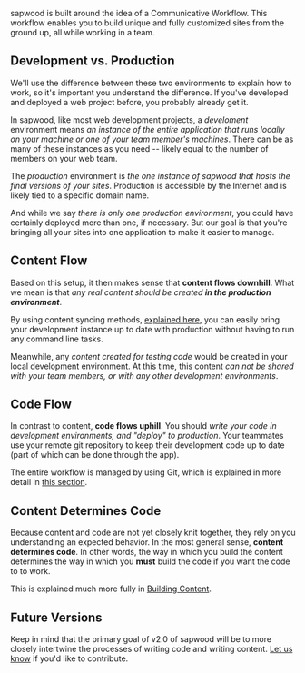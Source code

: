 sapwood is built around the idea of a Communicative Workflow. This workflow enables you to build unique and fully customized sites from the ground up, all while working in a team.

Development vs. Production
----------------

We'll use the difference between these two environments to explain how to work, so it's important you understand the difference. If you've developed and deployed a web project before, you probably already get it.

In sapwood, like most web development projects, a *develoment* environment means *an instance of the entire application that runs locally on your machine or one of your team member's machines*. There can be as many of these instances as you need -- likely equal to the number of members on your web team.

The *production* environment is *the one instance of sapwood that hosts the final versions of your sites*. Production is accessible by the Internet and is likely tied to a specific domain name.

And while we say *there is only one production environment*, you could have certainly deployed more than one, if necessary. But our goal is that you're bringing all your sites into one application to make it easier to manage.

Content Flow
----------------

Based on this setup, it then makes sense that **content flows downhill**. What we mean is that *any real content should be created **in the production environment***.

By using content syncing methods, [explained here](/docs/communicative_workflow/syncing_content), you can easily bring your development instance up to date with production without having to run any command line tasks.

Meanwhile, any *content created for testing code* would be created in your local development environment. At this time, this content *can not be shared with your team members, or with any other development environments*.

Code Flow
----------------

In contrast to content, **code flows uphill**. You should *write your code in development environments, and "deploy" to production*. Your teammates use your remote git repository to keep their development code up to date (part of which can be done through the app).

The entire workflow is managed by using Git, which is explained in more detail in [this section](/docs/communicative_workflow/working_with_git).

Content Determines Code
----------------

Because content and code are not yet closely knit together, they rely on you understanding an expected behavior. In the most general sense, **content determines code**. In other words, the way in which you build the content determines the way in which you **must** build the code if you want the code to to work.

This is explained much more fully in [Building Content](/docs/building_content).

Future Versions
----------------

Keep in mind that the primary goal of v2.0 of sapwood will be to more closely intertwine the processes of writing code and writing content. [Let us know](mailto:sean@rocktree.us) if you'd like to contribute.
